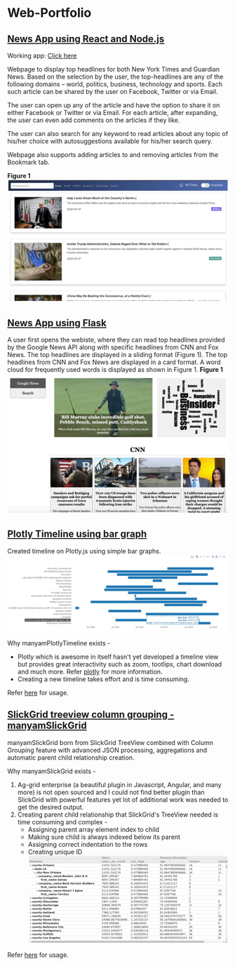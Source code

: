 # Web-Portfolio

## [News App using React and Node.js](https://github.com/mounicanaidu/Web-Portfolio/tree/master/NewsApp-React)

Working app: [Click here](http://reactnewsapplication-env-1.eba-ih2umy3u.us-east-1.elasticbeanstalk.com/)


Webpage to display top headlines for both New York Times and Guardian News. Based on the selection by the user, the top-headlines are any of the following domains – world, politics, business, technology and sports. Each such article can be shared by the user on Facebook, Twitter or via Email. 

The user can open up any of the article and have the option to share it on either Facebook or Twitter or via Email. For each article, after expanding, the user can even add comments on the articles if they like.

The user can also search for any keyword to read articles about any topic of his/her choice with autosuggestions available for his/her search query.

Webpage also supports adding articles to and removing articles from the Bookmark tab. 

**Figure 1**
![Image of landing page](https://github.com/mounicanaidu/Web-Portfolio/blob/master/NewsApp-React/images/1.PNG)


## [News App using Flask](http://reactnewsapplication-env-1.eba-ih2umy3u.us-east-1.elasticbeanstalk.com/)

A user first opens the webiste, where they can read top headlines provided by the Google News API along with specific headlines from CNN and Fox News. The top headlines are displayed in a sliding format (Figure 1). The top headlines from CNN and Fox News are displayed in a card format. A word cloud for frequently used words is displayed as shown in Figure 1.
**Figure 1**
![Image of landing page](https://github.com/mounicanaidu/Web-Portfolio/blob/master/NewsApp-Flask/images/1.PNG)

## [Plotly Timeline using bar graph](https://github.com/mounicanaidu/manyamPlotlyTimeline)

Created timeline on Plotly.js using simple bar graphs.
![alt text](https://github.com/mounicanaidu/manyamPlotlyTimeline/blob/master/screenshots/screenshot-01.png)

Why manyamPlotlyTimeline exists -

   * Plotly which is awesome in itself hasn't yet developed a timeline view but provides great interactivity such as zoom, tootlips, chart download and much more. Refer [plotly](https://plotly.com/javascript/) for more information.
   * Creating a new timeline takes effort and is time consuming.
   
Refer [here](https://github.com/mounicanaidu/manyamPlotlyTimeline) for usage.

## [SlickGrid treeview column grouping - manyamSlickGrid](https://github.com/mounicanaidu/Web-Portfolio/tree/master/SlickGrid-TreeView-Column-Grouping)

manyamSlickGrid born from SlickGrid TreeView combined with Column Grouping feature with advanced JSON processing, aggregations and automatic parent child relationship creation.

Why manyamSlickGrid exists - 
1. Ag-grid enterprise (a beautiful plugin in Javascript, Angular, and many more) is not open sourced and I could not find better plugin than SlickGrid with powerful features yet lot of additional work was needed to get the desired output.
2. Creating parent child relationship that SlickGrid's TreeView needed is time consuming and complex - 
    * Assigning parent array element index to child
    * Making sure child is always indexed below its parent
    * Assigning correct indentation to the rows
    * Creating unique ID
![Image of plugin output](https://github.com/mounicanaidu/Web-Portfolio/blob/master/SlickGrid-TreeView-Column-Grouping/screenshots/screenshot-01.PNG)

Refer [here](https://github.com/mounicanaidu/Web-Portfolio/tree/master/SlickGrid-TreeView-Column-Grouping) for usage.
